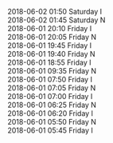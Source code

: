 2018-06-02 01:50 Saturday  I  
2018-06-02 01:45 Saturday  N  
2018-06-01 20:10 Friday  I  
2018-06-01 20:05 Friday  N  
2018-06-01 19:45 Friday  I  
2018-06-01 19:40 Friday  N  
2018-06-01 18:55 Friday  I  
2018-06-01 09:35 Friday  N  
2018-06-01 07:50 Friday  I  
2018-06-01 07:05 Friday  N  
2018-06-01 07:00 Friday  I  
2018-06-01 06:25 Friday  N  
2018-06-01 06:20 Friday  I  
2018-06-01 05:50 Friday  N  
2018-06-01 05:45 Friday  I  
